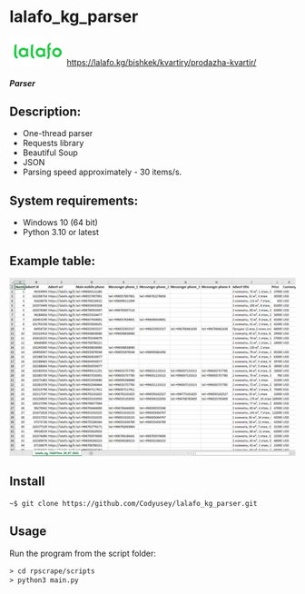 # lalafo_kg_parser 
![](https://raw.githubusercontent.com/Codyusey/lalafo_kg_parser/master/Logo.png)
<https://lalafo.kg/bishkek/kvartiry/prodazha-kvartir/>
#### *Parser*

## Description:

- One-thread parser
- Requests library
- Beautiful Soup
- JSON
- Parsing speed approximately - 30 items/s.

## System requirements:

- Windows 10 (64 bit)
- Python 3.10 or latest

## Example table:

![Table](https://raw.githubusercontent.com/Codyusey/lalafo_kg_parser/master/Example.png)

## Install

```
~$ git clone https://github.com/Codyusey/lalafo_kg_parser.git
```

## Usage

Run the program from the script folder:

```
> cd rpscrape/scripts
> python3 main.py
```